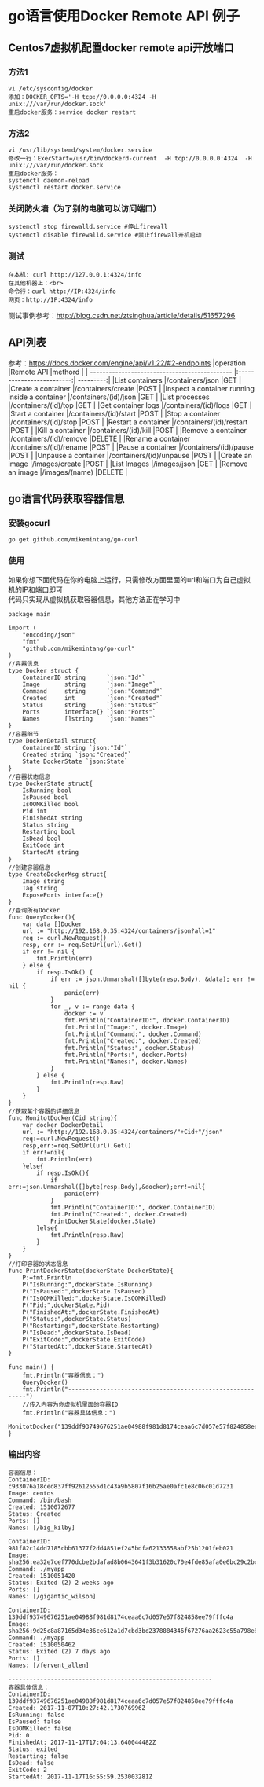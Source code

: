 # go语言使用Docker Remote API 例子
## Centos7虚拟机配置docker remote api开放端口
### 方法1
```
vi /etc/sysconfig/docker
添加：DOCKER_OPTS='-H tcp://0.0.0.0:4324 -H unix:///var/run/docker.sock'
重启docker服务：service docker restart
```
### 方法2
```
vi /usr/lib/systemd/system/docker.service
修改一行：ExecStart=/usr/bin/dockerd-current  -H tcp://0.0.0.0:4324  -H unix:///var/run/docker.sock
重启docker服务：
systemctl daemon-reload
systemctl restart docker.service 
```
### 关闭防火墙（为了别的电脑可以访问端口）
```
systemctl stop firewalld.service #停止firewall
systemctl disable firewalld.service #禁止firewall开机启动
```
### 测试
```
在本机: curl http://127.0.0.1:4324/info
在其他机器上：<br>
命令行：curl http://IP:4324/info
网页：http://IP:4324/info
```
测试事例参考：http://blog.csdn.net/ztsinghua/article/details/51657296
## API列表
参考：https://docs.docker.com/engine/api/v1.22/#2-endpoints
|operation                                      |Remote API                 |methord    |
| --------------------------------------------- |:-------------------------:| ---------:|
|List containers                                |/containers/json           |GET        |
|Create a container                             |/containers/create         |POST       |
|Inspect a container running inside a container |/containers/(id)/json      |GET        |
|List processes                                 |/containers/(id)/top       |GET        |
|Get container logs                             |/containers/(id)/logs      |GET        |
|Start a container                              |/containers/(id)/start     |POST       |
|Stop a container                               |/containers/(id)/stop      |POST       |
|Restart a container                            |/containers/(id)/restart   |POST       |
|Kill a container                               |/containers/(id)/kill      |POST       |
|Remove a container                             |/containers/(id)/remove    |DELETE     |
|Rename a container                             |/containers/(id)/rename    |POST       |
|Pause a container                              |/containers/(id)/pause     |POST       |
|Unpause a container                            |/containers/(id)/unpause   |POST       |
|Create an image                                |/images/create             |POST       |
|List Images                                    |/images/json               |GET        |
|Remove an image                                |/images/(name)             |DELETE     |
## go语言代码获取容器信息
### 安装gocurl
```
go get github.com/mikemintang/go-curl
```
### 使用
如果你想下面代码在你的电脑上运行，只需修改方面里面的url和端口为自己虚拟机的IP和端口即可<br>
代码只实现从虚拟机获取容器信息，其他方法正在学习中
```
package main

import (
	"encoding/json"
	"fmt"
	"github.com/mikemintang/go-curl"
)
//容器信息
type Docker struct {
	ContainerID string      `json:"Id"`
	Image       string      `json:"Image"`
	Command     string      `json:"Command"`
	Created     int         `json:"Created"`
	Status      string      `json:"Status"`
	Ports       interface{} `json:"Ports"`
	Names       []string    `json:"Names"`
}
//容器细节
type DockerDetail struct{
	ContainerID string `json:"Id"`
	Created string `json:"Created"`
	State DockerState `json:State`
}
//容器状态信息
type DockerState struct{
	IsRunning bool
	IsPaused bool
	IsOOMKilled bool
	Pid int
	FinishedAt string
	Status string
	Restarting bool
	IsDead bool
	ExitCode int
	StartedAt string
}
//创建容器信息
type CreateDockerMsg struct{
	Image string
	Tag string
	ExposePorts interface{}
}
//查询所有Docker
func QueryDocker(){
	var data []Docker
	url := "http://192.168.0.35:4324/containers/json?all=1"
	req := curl.NewRequest()
	resp, err := req.SetUrl(url).Get()
	if err != nil {
		fmt.Println(err)
	} else {
		if resp.IsOk() {
			if err := json.Unmarshal([]byte(resp.Body), &data); err != nil {
				panic(err)
			}
			for _, v := range data {
				docker := v
				fmt.Println("ContainerID:", docker.ContainerID)
				fmt.Println("Image:", docker.Image)
				fmt.Println("Command:", docker.Command)
				fmt.Println("Created:", docker.Created)
				fmt.Println("Status:", docker.Status)
				fmt.Println("Ports:", docker.Ports)
				fmt.Println("Names:", docker.Names)
			}
		} else {
			fmt.Println(resp.Raw)
		}
	}
}
//获取某个容器的详细信息
func MonitotDocker(Cid string){
	var docker DockerDetail
	url := "http://192.168.0.35:4324/containers/"+Cid+"/json"
	req:=curl.NewRequest()
	resp,err:=req.SetUrl(url).Get()
	if err!=nil{
		fmt.Println(err)
	}else{
		if resp.IsOk(){
			if err:=json.Unmarshal([]byte(resp.Body),&docker);err!=nil{
				panic(err)
			}
			fmt.Println("ContainerID:", docker.ContainerID)
			fmt.Println("Created:", docker.Created)
			PrintDockerState(docker.State)
		}else{
			fmt.Println(resp.Raw)
		}			
	}
}
//打印容器的状态信息
func PrintDockerState(dockerState DockerState){
	P:=fmt.Println
	P("IsRunning:",dockerState.IsRunning)
	P("IsPaused:",dockerState.IsPaused)
	P("IsOOMKilled:",dockerState.IsOOMKilled)
	P("Pid:",dockerState.Pid)
	P("FinishedAt:",dockerState.FinishedAt)
	P("Status:",dockerState.Status)
	P("Restarting:",dockerState.Restarting)
	P("IsDead:",dockerState.IsDead)
	P("ExitCode:",dockerState.ExitCode)
	P("StartedAt:",dockerState.StartedAt)
}

func main() {
	fmt.Println("容器信息：")
	QueryDocker()
	fmt.Println("----------------------------------------------------------")
	//传入内容为你虚拟机里面的容器ID
	fmt.Println("容器具体信息：")
	MonitotDocker("139ddf93749676251ae04988f981d8174ceaa6c7d057e57f824858ee79fffc4a")
}

```
### 输出内容
```
容器信息：
ContainerID: c933076a18ced837ff92612555d1c43a9b5807f16b25ae0afc1e8c06c01d7231
Image: centos
Command: /bin/bash
Created: 1510072677
Status: Created
Ports: []
Names: [/big_kilby]

ContainerID: 981f82c14dd7185cbb61377f2dd4851ef245bdfa62133558abf25b1201feb021
Image: sha256:ea32e7cef770dcbe2bdafad8b0643641f3b31620c70e4fde85afa0e6bc29c2bc
Command: ./myapp
Created: 1510051420
Status: Exited (2) 2 weeks ago
Ports: []
Names: [/gigantic_wilson]

ContainerID: 139ddf93749676251ae04988f981d8174ceaa6c7d057e57f824858ee79fffc4a
Image: sha256:9d25c8a87165d34e36ce612a1d7cbd3bd2378884346f67276aa2623c55a798e8
Command: ./myapp
Created: 1510050462
Status: Exited (2) 7 days ago
Ports: []
Names: [/fervent_allen]

----------------------------------------------------------
容器具体信息：
ContainerID: 139ddf93749676251ae04988f981d8174ceaa6c7d057e57f824858ee79fffc4a
Created: 2017-11-07T10:27:42.173076996Z
IsRunning: false
IsPaused: false
IsOOMKilled: false
Pid: 0
FinishedAt: 2017-11-17T17:04:13.640044482Z
Status: exited
Restarting: false
IsDead: false
ExitCode: 2
StartedAt: 2017-11-17T16:55:59.253003281Z
```